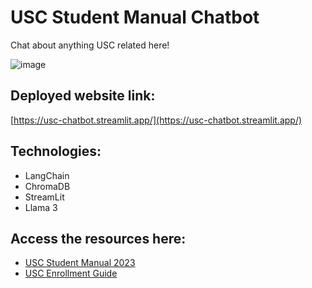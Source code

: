 # USC Student Manual Chatbot

Chat about anything USC related here!

![image](https://github.com/20100215/NLP_Student_Manual_Chatbot/assets/84717650/da49e4ba-9543-4bc0-800e-9fb859c6a026)

## Deployed website link:

[https://usc-chatbot.streamlit.app/](https://usc-chatbot.streamlit.app/)

## Technologies:

- LangChain
- ChromaDB
- StreamLit
- Llama 3

## Access the resources here:

- [USC Student Manual 2023](https://drive.google.com/file/d/1rFThhqMrVqMF0k0wMFMOIZuraF4AywYN/view?usp=drive_link)
- [USC Enrollment Guide](https://enrollmentguide.usc.edu.ph)
